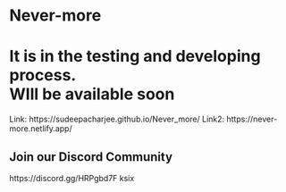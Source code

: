 # Never-more
<h1>It is in the testing and developing process.<br> WIll be available soon</h1>
Link: https://sudeepacharjee.github.io/Never_more/
Link2: https://never-more.netlify.app/
<h2>Join our Discord Community</h2> https://discord.gg/HRPgbd7F
ksix
